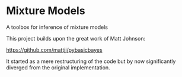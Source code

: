 # Mixture Models

A toolbox for inference of mixture models

This project builds upon the great work of Matt Johnson:

https://github.com/mattjj/pybasicbayes

It started as a mere restructuring of the code but by now significantly diverged from the original implementation. 
